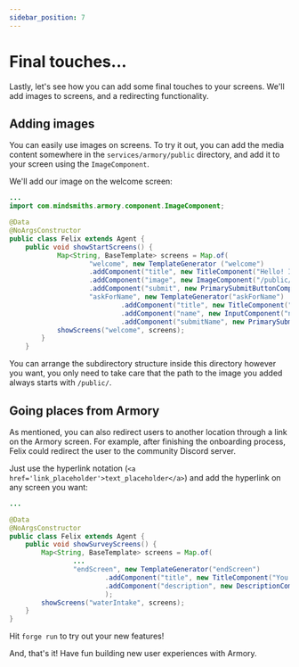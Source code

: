 ```yaml
---
sidebar_position: 7
---
```


# Final touches...

Lastly, let's see how you can add some final touches to your screens. We'll add images to screens, and a redirecting functionality.

## Adding images

You can easily use images on screens. To try it out, you can add the media content somewhere in the `services/armory/public` directory, 
and add it to your screen using the `ImageComponent`.

We'll add our image on the welcome screen:
```java title="java/agents/Felix.java"
...
import com.mindsmiths.armory.component.ImageComponent;

@Data
@NoArgsConstructor
public class Felix extends Agent {
    public void showStartScreens() {
            Map<String, BaseTemplate> screens = Map.of(
                    "welcome", new TemplateGenerator ("welcome")      
                    .addComponent("title", new TitleComponent("Hello! I’m Felix and I’m here to help you find the best workout plan for you. Ready?"))
                    .addComponent("image", new ImageComponent("/public/JogaPuppy.png"))  
                    .addComponent("submit", new PrimarySubmitButtonComponent("Cool, let's go!", "askForName")),
                    "askForName", new TemplateGenerator("askForName")
                            .addComponent("title", new TitleComponent("Okay, first, tell me your name? :)"))
                            .addComponent("name", new InputComponent("name", "Type your name here", true))
                            .addComponent("submitName", new PrimarySubmitButtonComponent("submitName", "Done, next!", "completed")));
            showScreens("welcome", screens);
        }
    }
```

You can arrange the subdirectory structure inside this directory however you want, you only need to take care that the path to the image you added always starts with `/public/`.


## Going places from Armory

As mentioned, you can also redirect users to another location through a link on the Armory screen.
For example, after finishing the onboarding process, Felix could redirect the user to the community Discord server.

Just use the hyperlink notation (`<a href='link_placeholder'>text_placeholder</a>`) and add the hyperlink on any screen you want:
```java title="java/agents/Felix.java"
...

@Data
@NoArgsConstructor
public class Felix extends Agent {
    public void showSurveyScreens() {
        Map<String, BaseTemplate> screens = Map.of(
                ...
                "endScreen", new TemplateGenerator("endScreen")
                        .addComponent("title", new TitleComponent("You are the best!💙"))
                        .addComponent("description", new DescriptionComponent("To join our workout group on Discord, here is a <a href='https://discord.com/invite/mindsmiths'>link</a> !"))
                        );
        showScreens("waterIntake", screens);
    }
}
```

Hit `forge run` to try out your new features!

And, that's it! Have fun building new user experiences with Armory. 